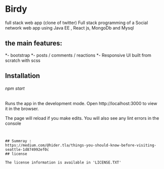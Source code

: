 # Birdy
full stack web app (clone of twitter)
Full stack programming of a Social network web app using Java EE , React js, MongoDb and Mysql


## the main features:
*- bootstrap
*- posts / comments / reactions
*- Responsive UI built from scratch with scss


## Installation

###### npm start
Runs the app in the development mode.
Open http://localhost:3000 to view it in the browser.

The page will reload if you make edits.
You will also see any lint errors in the console
```


## Summray :
https://medium.com/@hider.tla/things-you-should-know-before-visiting-seattle-1d874992ef0c
## license 

The license information is available in 'LICENSE.TXT'
